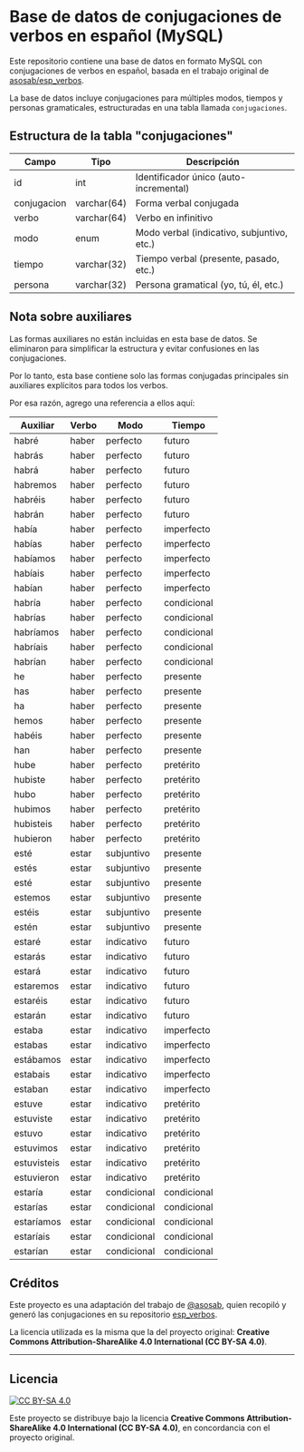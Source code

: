 # Base de datos de conjugaciones de verbos en español (MySQL)

Este repositorio contiene una base de datos en formato MySQL con conjugaciones de verbos en español, basada en el trabajo original de [asosab/esp_verbos](https://github.com/asosab/esp_verbos).

La base de datos incluye conjugaciones para múltiples modos, tiempos y personas gramaticales, estructuradas en una tabla llamada `conjugaciones`.

## Estructura de la tabla "conjugaciones"

| Campo        | Tipo           | Descripción                                   |
|--------------|----------------|-----------------------------------------------|
| id           | int            | Identificador único (auto-incremental)        |
| conjugacion  | varchar(64)    | Forma verbal conjugada                        |
| verbo        | varchar(64)    | Verbo en infinitivo                           |
| modo         | enum           | Modo verbal (indicativo, subjuntivo, etc.)    |
| tiempo       | varchar(32)    | Tiempo verbal (presente, pasado, etc.)        |
| persona      | varchar(32)    | Persona gramatical (yo, tú, él, etc.)         |

## Nota sobre auxiliares

Las formas auxiliares no están incluidas en esta base de datos. Se eliminaron para simplificar la estructura y evitar confusiones en las conjugaciones.

Por lo tanto, esta base contiene solo las formas conjugadas principales sin auxiliares explícitos para todos los verbos.

Por esa razón, agrego una referencia a ellos aquí:

| Auxiliar      | Verbo  | Modo        | Tiempo        |
|---------------|--------|-------------|---------------|
| habré         | haber  | perfecto    | futuro        |
| habrás        | haber  | perfecto    | futuro        |
| habrá         | haber  | perfecto    | futuro        |
| habremos      | haber  | perfecto    | futuro        |
| habréis       | haber  | perfecto    | futuro        |
| habrán        | haber  | perfecto    | futuro        |
| había         | haber  | perfecto    | imperfecto    |
| habías        | haber  | perfecto    | imperfecto    |
| habíamos      | haber  | perfecto    | imperfecto    |
| habíais       | haber  | perfecto    | imperfecto    |
| habían        | haber  | perfecto    | imperfecto    |
| habría        | haber  | perfecto    | condicional   |
| habrías       | haber  | perfecto    | condicional   |
| habríamos     | haber  | perfecto    | condicional   |
| habríais      | haber  | perfecto    | condicional   |
| habrían       | haber  | perfecto    | condicional   |
| he            | haber  | perfecto    | presente      |
| has           | haber  | perfecto    | presente      |
| ha            | haber  | perfecto    | presente      |
| hemos         | haber  | perfecto    | presente      |
| habéis        | haber  | perfecto    | presente      |
| han           | haber  | perfecto    | presente      |
| hube          | haber  | perfecto    | pretérito     |
| hubiste       | haber  | perfecto    | pretérito     |
| hubo          | haber  | perfecto    | pretérito     |
| hubimos       | haber  | perfecto    | pretérito     |
| hubisteis     | haber  | perfecto    | pretérito     |
| hubieron      | haber  | perfecto    | pretérito     |
| esté          | estar  | subjuntivo  | presente      |
| estés         | estar  | subjuntivo  | presente      |
| esté          | estar  | subjuntivo  | presente      |
| estemos       | estar  | subjuntivo  | presente      |
| estéis        | estar  | subjuntivo  | presente      |
| estén         | estar  | subjuntivo  | presente      |
| estaré        | estar  | indicativo  | futuro        |
| estarás       | estar  | indicativo  | futuro        |
| estará        | estar  | indicativo  | futuro        |
| estaremos     | estar  | indicativo  | futuro        |
| estaréis      | estar  | indicativo  | futuro        |
| estarán       | estar  | indicativo  | futuro        |
| estaba        | estar  | indicativo  | imperfecto    |
| estabas       | estar  | indicativo  | imperfecto    |
| estábamos     | estar  | indicativo  | imperfecto    |
| estabais      | estar  | indicativo  | imperfecto    |
| estaban       | estar  | indicativo  | imperfecto    |
| estuve        | estar  | indicativo  | pretérito     |
| estuviste     | estar  | indicativo  | pretérito     |
| estuvo        | estar  | indicativo  | pretérito     |
| estuvimos     | estar  | indicativo  | pretérito     |
| estuvisteis   | estar  | indicativo  | pretérito     |
| estuvieron    | estar  | indicativo  | pretérito     |
| estaría       | estar  | condicional | condicional   |
| estarías      | estar  | condicional | condicional   |
| estaríamos    | estar  | condicional | condicional   |
| estaríais     | estar  | condicional | condicional   |
| estarían      | estar  | condicional | condicional   |

## Créditos

Este proyecto es una adaptación del trabajo de [@asosab](https://github.com/asosab), quien recopiló y generó las conjugaciones en su repositorio [esp_verbos](https://github.com/asosab/esp_verbos).

La licencia utilizada es la misma que la del proyecto original: **Creative Commons Attribution-ShareAlike 4.0 International (CC BY-SA 4.0)**.

---

## Licencia

[![CC BY-SA 4.0](https://licensebuttons.net/l/by-sa/4.0/88x31.png)](https://creativecommons.org/licenses/by-sa/4.0/)

Este proyecto se distribuye bajo la licencia **Creative Commons Attribution-ShareAlike 4.0 International (CC BY-SA 4.0)**, en concordancia con el proyecto original.

